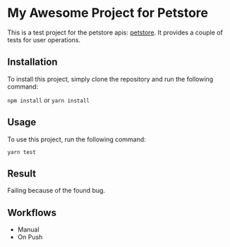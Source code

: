 # My Awesome Project for Petstore

This is a test project for the petstore apis: [petstore](https://petstore.swagger.io/). It provides a couple of tests for user operations.

## Installation

To install this project, simply clone the repository and run the following command:

`npm install` or `yarn install`


## Usage

To use this project, run the following command:

`yarn test`

## Result

Failing because of the found bug.

## Workflows
* Manual
* On Push
